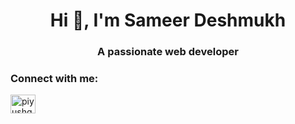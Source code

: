 <h1 align="center">Hi 👋, I'm Sameer Deshmukh</h1>
<h3 align="center">A passionate web developer</h3>


<h3 align="left">Connect with me:</h3>
<p align="left">
<a href="https://www.linkedin.com/in/sameer-deshmukh-79505817a/" target="blank"><img align="center" src="https://raw.githubusercontent.com/rahuldkjain/github-profile-readme-generator/master/src/images/icons/Social/linked-in-alt.svg" alt="piyushgarg195" height="30" width="40" /></a>

</p>
<!---
Sameerdeshmukh18/Sameerdeshmukh18 is a ✨ special ✨ repository because its `README.md` (this file) appears on your GitHub profile.
You can click the Preview link to take a look at your changes.
--->
